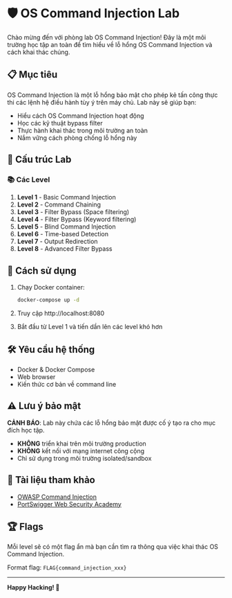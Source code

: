 # 🛡️ OS Command Injection Lab

Chào mừng đến với phòng lab OS Command Injection! Đây là một môi trường học tập an toàn để tìm hiểu về lỗ hổng OS Command Injection và cách khai thác chúng.

## 📋 Mục tiêu

OS Command Injection là một lỗ hổng bảo mật cho phép kẻ tấn công thực thi các lệnh hệ điều hành tùy ý trên máy chủ. Lab này sẽ giúp bạn:

- Hiểu cách OS Command Injection hoạt động
- Học các kỹ thuật bypass filter
- Thực hành khai thác trong môi trường an toàn
- Nắm vững cách phòng chống lỗ hổng này

## 🎯 Cấu trúc Lab

### 📚 Các Level

1. **Level 1** - Basic Command Injection
2. **Level 2** - Command Chaining
3. **Level 3** - Filter Bypass (Space filtering)
4. **Level 4** - Filter Bypass (Keyword filtering)
5. **Level 5** - Blind Command Injection
6. **Level 6** - Time-based Detection
7. **Level 7** - Output Redirection
8. **Level 8** - Advanced Filter Bypass

## 🚀 Cách sử dụng

1. Chạy Docker container:
   ```bash
   docker-compose up -d
   ```

2. Truy cập http://localhost:8080

3. Bắt đầu từ Level 1 và tiến dần lên các level khó hơn

## 🛠️ Yêu cầu hệ thống

- Docker & Docker Compose
- Web browser
- Kiến thức cơ bản về command line

## ⚠️ Lưu ý bảo mật

**CẢNH BÁO**: Lab này chứa các lỗ hổng bảo mật được cố ý tạo ra cho mục đích học tập. 

- **KHÔNG** triển khai trên môi trường production
- **KHÔNG** kết nối với mạng internet công cộng
- Chỉ sử dụng trong môi trường isolated/sandbox

## 📖 Tài liệu tham khảo

- [OWASP Command Injection](https://owasp.org/www-community/attacks/Command_Injection)
- [PortSwigger Web Security Academy](https://portswigger.net/web-security/os-command-injection)

## 🏆 Flags

Mỗi level sẽ có một flag ẩn mà bạn cần tìm ra thông qua việc khai thác OS Command Injection.

Format flag: `FLAG{command_injection_xxx}`

---

**Happy Hacking! 🔐**